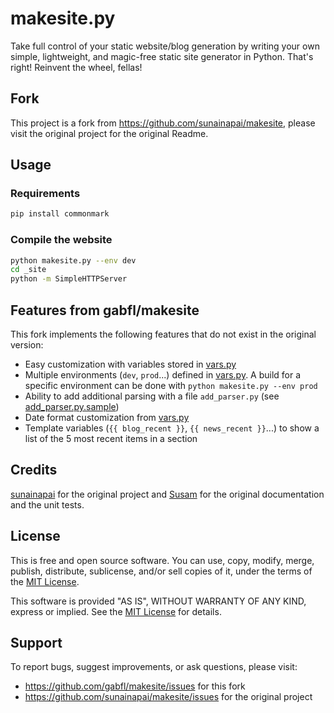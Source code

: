 makesite.py
===========
Take full control of your static website/blog generation by writing your
own simple, lightweight, and magic-free static site generator in
Python. That's right! Reinvent the wheel, fellas!

## Fork

This project is a fork from https://github.com/sunainapai/makesite, please visit the original project for the original Readme.

## Usage

### Requirements

```bash
pip install commonmark
```

### Compile the website

```bash
python makesite.py --env dev
cd _site
python -m SimpleHTTPServer
```

## Features from gabfl/makesite

This fork implements the following features that do not exist in the original version:
 - Easy customization with variables stored in [vars.py](vars.py)
 - Multiple environments (`dev`, `prod`...) defined in [vars.py](vars.py). A build for a specific environment can be done with `python makesite.py --env prod`
 - Ability to add additional parsing with a file `add_parser.py` (see [add_parser.py.sample](add_parser.py.sample))
 - Date format customization from [vars.py](vars.py)
 - Template variables (`{{ blog_recent }}`, `{{ news_recent }}`...) to show a list of the 5 most recent items in a section

## Credits

[sunainapai](https://github.com/sunainapai) for the original project and [Susam](https://github.com/susam) for the original documentation and the unit tests.

## License

This is free and open source software. You can use, copy, modify,
merge, publish, distribute, sublicense, and/or sell copies of it,
under the terms of the [MIT License](LICENSE.md).

This software is provided "AS IS", WITHOUT WARRANTY OF ANY KIND,
express or implied. See the [MIT License](LICENSE.md) for details.


## Support

To report bugs, suggest improvements, or ask questions, please visit:
 - <https://github.com/gabfl/makesite/issues> for this fork
 - <https://github.com/sunainapai/makesite/issues> for the original project
